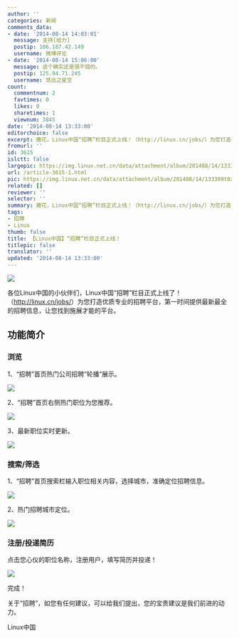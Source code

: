 ```yaml
---
author: ''
categories: 新闻
comments_data:
- date: '2014-08-14 14:03:01'
  message: 支持[给力]
  postip: 106.187.42.149
  username: 微博评论
- date: '2014-08-14 15:06:00'
  message: 这个确实还是很不错的。
  postip: 125.94.71.245
  username: 悠远之星空
count:
  commentnum: 2
  favtimes: 0
  likes: 0
  sharetimes: 1
  viewnum: 3845
date: '2014-08-14 13:33:00'
editorchoice: false
excerpt: 撒花，Linux中国“招聘”栏目正式上线！（http://linux.cn/jobs/）为您打造优质专业的招聘平台，第一时间为您提供最新最全的招聘信息，让您找到施展才能的舞台。
fromurl: ''
id: 3615
islctt: false
largepic: https://img.linux.net.cn/data/attachment/album/201408/14/133309t0xmmkkmt7v7qz72.jpg
url: /article-3615-1.html
pic: https://img.linux.net.cn/data/attachment/album/201408/14/133309t0xmmkkmt7v7qz72.jpg.thumb.jpg
related: []
reviewer: ''
selector: ''
summary: 撒花，Linux中国“招聘”栏目正式上线！（http://linux.cn/jobs/）为您打造优质专业的招聘平台，第一时间为您提供最新最全的招聘信息，让您找到施展才能的舞台。
tags:
- 招聘
- Linux
thumb: false
title: 【Linux中国】“招聘”栏目正式上线！
titlepic: false
translator: ''
updated: '2014-08-14 13:33:00'
---
```


![](/data/attachment/album/201408/14/133309t0xmmkkmt7v7qz72.jpg)


各位Linux中国的小伙伴们，Linux中国“招聘”栏目正式上线了！（<http://linux.cn/jobs/>）为您打造优质专业的招聘平台，第一时间提供最新最全的招聘信息，让您找到施展才能的平台。


功能简介
----


### 浏览


1、“招聘”首页热门公司招聘“轮播”展示。


![](/data/attachment/album/201408/14/130138jc3z94retcac174n.jpg)


2、“招聘”首页右侧热门职位为您推荐。


![](/data/attachment/album/201408/14/130602lmj0znn9gr39rezm.jpg)


3、最新职位实时更新。


![](/data/attachment/album/201408/14/130732r35pjwoddl5roj5i.jpg)


### 搜索/筛选


1、“招聘”首页搜索栏输入职位相关内容，选择城市，准确定位招聘信息。


![](/data/attachment/album/201408/14/131003g5ml8mc7358ncz5x.jpg)


2、热门招聘城市定位。


![](/data/attachment/album/201408/14/131326n4cfpc403fhjvfff.jpg)


### 注册/投递简历


点击您心仪的职位名称，注册用户，填写简历并投递！


![](/data/attachment/album/201408/14/132230jxh3p2xl32z2bmro.jpg)


完成！


 


关于“招聘”，如您有任何建议，可以给我们提出，您的宝贵建议是我们前进的动力。


Linux中国